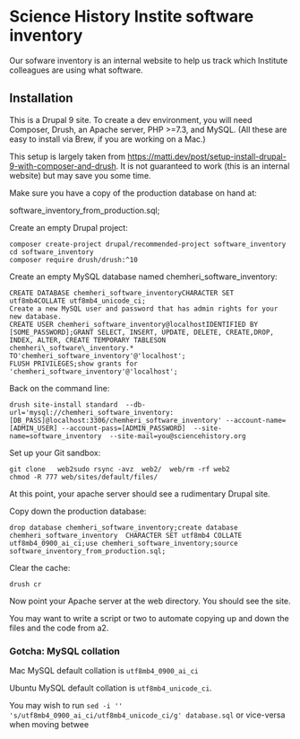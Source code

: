 # Science History Instite software inventory

Our sofware inventory is an internal website to help us track which Institute colleagues are using what software.

## Installation

This is a Drupal 9 site. To create a dev environment, you will need Composer, Drush, an Apache server, PHP >=7.3, and MySQL. (All these are easy to install via Brew, if you are working on a Mac.)

This setup is largely taken from  https://matti.dev/post/setup-install-drupal-9-with-composer-and-drush. It is not guaranteed to work (this is an internal website) but may save you some time.

Make sure you have a copy of the production database on hand at:

software_inventory_from_production.sql;

Create an empty Drupal project:
```
composer create-project drupal/recommended-project software_inventory
cd software_inventory
composer require drush/drush:^10
```
Create an empty MySQL database named chemheri_software_inventory:


```
CREATE DATABASE chemheri_software_inventoryCHARACTER SET utf8mb4COLLATE utf8mb4_unicode_ci;
Create a new MySQL user and password that has admin rights for your new database.
CREATE USER chemheri_software_inventory@localhostIDENTIFIED BY [SOME_PASSWORD];GRANT SELECT, INSERT, UPDATE, DELETE, CREATE,DROP, INDEX, ALTER, CREATE TEMPORARY TABLESON chemheri\_software\_inventory.* TO'chemheri_software_inventory'@'localhost';
FLUSH PRIVILEGES;show grants for 'chemheri_software_inventory'@'localhost';
```
Back on the command line:

```
drush site-install standard  --db-url='mysql://chemheri_software_inventory:[DB_PASS]@localhost:3306/chemheri_software_inventory' --account-name=[ADMIN_USER] --account-pass=[ADMIN_PASSWORD]  --site-name=software_inventory  --site-mail=you@sciencehistory.org
```
Set up your Git sandbox:

```
git clone   web2sudo rsync -avz  web2/  web/rm -rf web2
chmod -R 777 web/sites/default/files/
```

At this point, your apache server should see a rudimentary Drupal site.

Copy down the production database:

```
drop database chemheri_software_inventory;create database chemheri_software_inventory  CHARACTER SET utf8mb4 COLLATE utf8mb4_0900_ai_ci;use chemheri_software_inventory;source software_inventory_from_production.sql;
```
Clear the cache:

```
drush cr
```
Now point your Apache server at the web directory. You should see the site.

You may want to write a script or two to automate copying up and down the files and the code from a2.

### Gotcha: MySQL collation

Mac MySQL default collation is `utf8mb4_0900_ai_ci`

Ubuntu MySQL default collation is `utf8mb4_unicode_ci`.

You may wish to run `sed -i ''  's/utf8mb4_0900_ai_ci/utf8mb4_unicode_ci/g' database.sql` or vice-versa when moving betwee